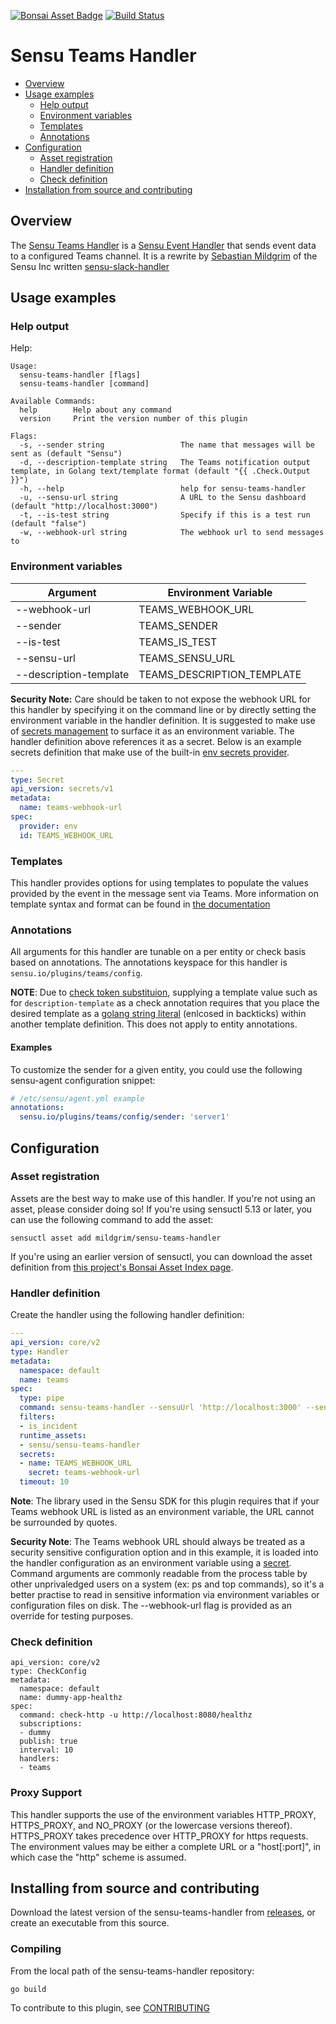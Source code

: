 [![Bonsai Asset Badge](https://img.shields.io/badge/Sensu%20Teams%20Handler-Download%20Me-brightgreen.svg?colorB=89C967&logo=sensu)](https://bonsai.sensu.io/assets/mildgrim/sensu-teams-handler) [![Build Status](https://app.travis-ci.com/mildgrim/sensu-teams-handler.svg?branch=main)](https://app.travis-ci.com/mildgrim/sensu-teams-handler)

# Sensu Teams Handler

- [Overview](#overview)
- [Usage examples](#usage-examples)
  - [Help output](#help-output)
  - [Environment variables](#environment-variables)
  - [Templates](#templates)
  - [Annotations](#annotations)
- [Configuration](#configuration)
  - [Asset registration](#asset-registration)
  - [Handler definition](#handler-definition)
  - [Check definition](#check-definition)
- [Installation from source and contributing](#installation-from-source-and-contributing)

## Overview


The [Sensu Teams Handler][0] is a [Sensu Event Handler][3] that sends event data
to a configured Teams channel. It is a rewrite by [Sebastian Mildgrim](https://github.com/mildgrim) of the Sensu Inc written [sensu-slack-handler](https://github.com/sensu/sensu-slack-handler)

## Usage examples

### Help output

Help:

```
Usage:
  sensu-teams-handler [flags]
  sensu-teams-handler [command]

Available Commands:
  help        Help about any command
  version     Print the version number of this plugin

Flags:
  -s, --sender string                 The name that messages will be sent as (default "Sensu")
  -d, --description-template string   The Teams notification output template, in Golang text/template format (default "{{ .Check.Output }}")
  -h, --help                          help for sensu-teams-handler
  -u, --sensu-url string              A URL to the Sensu dashboard (default "http://localhost:3000")
  -t, --is-test string                Specify if this is a test run (default "false")
  -w, --webhook-url string            The webhook url to send messages to
```

### Environment variables

|Argument               |Environment Variable       |
|-----------------------|---------------------------|
|--webhook-url          |TEAMS_WEBHOOK_URL          |
|--sender               |TEAMS_SENDER               |
|--is-test              |TEAMS_IS_TEST              |
|--sensu-url            |TEAMS_SENSU_URL            |
|--description-template |TEAMS_DESCRIPTION_TEMPLATE |


**Security Note:** Care should be taken to not expose the webhook URL for this handler by specifying it
on the command line or by directly setting the environment variable in the handler definition.  It is
suggested to make use of [secrets management][7] to surface it as an environment variable.  The
handler definition above references it as a secret.  Below is an example secrets definition that make
use of the built-in [env secrets provider][8].

```yml
---
type: Secret
api_version: secrets/v1
metadata:
  name: teams-webhook-url
spec:
  provider: env
  id: TEAMS_WEBHOOK_URL
```

### Templates

This handler provides options for using templates to populate the values
provided by the event in the message sent via Teams. More information on
template syntax and format can be found in [the documentation][9]


### Annotations

All arguments for this handler are tunable on a per entity or check basis based
on annotations. The annotations keyspace for this handler is
`sensu.io/plugins/teams/config`.

**NOTE**: Due to [check token substituion][10], supplying a template value such
as for `description-template` as a check annotation requires that you place the
desired template as a [golang string literal][11] (enlcosed in backticks)
within another template definition.  This does not apply to entity annotations.

#### Examples

To customize the sender for a given entity, you could use the following
sensu-agent configuration snippet:

```yml
# /etc/sensu/agent.yml example
annotations:
  sensu.io/plugins/teams/config/sender: 'server1'
```

## Configuration

### Asset registration

Assets are the best way to make use of this handler. If you're not using an asset, please consider doing so! If you're using sensuctl 5.13 or later, you can use the following command to add the asset:

`sensuctl asset add mildgrim/sensu-teams-handler`

If you're using an earlier version of sensuctl, you can download the asset
definition from [this project's Bonsai Asset Index
page][6].

### Handler definition

Create the handler using the following handler definition:

```yml
---
api_version: core/v2
type: Handler
metadata:
  namespace: default
  name: teams
spec:
  type: pipe
  command: sensu-teams-handler --sensuUrl 'http://localhost:3000' --sender 'Sensu'
  filters:
  - is_incident
  runtime_assets:
  - sensu/sensu-teams-handler
  secrets:
  - name: TEAMS_WEBHOOK_URL
    secret: teams-webhook-url
  timeout: 10
```
**Note**: The library used in the Sensu SDK for this plugin requires that if your Teams webhook URL is listed as an environment variable, the URL cannot be surrounded by quotes. 

**Security Note**: The Teams webhook URL should always be treated as a security
sensitive configuration option and in this example, it is loaded into the
handler configuration as an environment variable using a [secret][5]. Command
arguments are commonly readable from the process table by other unprivaledged
users on a system (ex: ps and top commands), so it's a better practise to read
in sensitive information via environment variables or configuration files on
disk. The --webhook-url flag is provided as an override for testing purposes.

### Check definition

```
api_version: core/v2
type: CheckConfig
metadata:
  namespace: default
  name: dummy-app-healthz
spec:
  command: check-http -u http://localhost:8080/healthz
  subscriptions:
  - dummy
  publish: true
  interval: 10
  handlers:
  - teams
```

### Proxy Support

This handler supports the use of the environment variables HTTP_PROXY,
HTTPS_PROXY, and NO_PROXY (or the lowercase versions thereof). HTTPS_PROXY takes
precedence over HTTP_PROXY for https requests.  The environment values may be
either a complete URL or a "host[:port]", in which case the "http" scheme is assumed.

## Installing from source and contributing

Download the latest version of the sensu-teams-handler from [releases][4],
or create an executable from this source.

### Compiling

From the local path of the sensu-teams-handler repository:
```
go build
```

To contribute to this plugin, see [CONTRIBUTING](https://github.com/sensu/sensu-go/blob/master/CONTRIBUTING.md)

[0]: https://github.com/mildgrim/sensu-teams-handler
[1]: https://github.com/sensu/sensu-go
[3]: https://docs.sensu.io/sensu-go/latest/reference/handlers/#how-do-sensu-handlers-work
[4]: https://github.com/mildgrim/sensu-teams-handler/releases
[5]: https://docs.sensu.io/sensu-go/latest/reference/secrets/
[6]: https://bonsai.sensu.io/assets/mildgrim/sensu-teams-handler
[7]: https://docs.sensu.io/sensu-go/latest/guides/secrets-management/
[8]: https://docs.sensu.io/sensu-go/latest/guides/secrets-management/#use-env-for-secrets-management
[9]: https://docs.sensu.io/sensu-go/latest/observability-pipeline/observe-process/handler-templates/
[10]: https://docs.sensu.io/sensu-go/latest/observability-pipeline/observe-schedule/checks/#check-token-substitution
[11]: https://golang.org/ref/spec#String_literals
